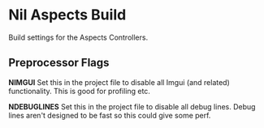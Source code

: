# Nil Aspects Build

Build settings for the Aspects Controllers.

## Preprocessor Flags

**NIMGUI**
Set this in the project file to disable all Imgui (and related) functionality.
This is good for profiling etc.

**NDEBUGLINES**
Set this in the project file to disable all debug lines. Debug lines aren't
designed to be fast so this could give some perf.
